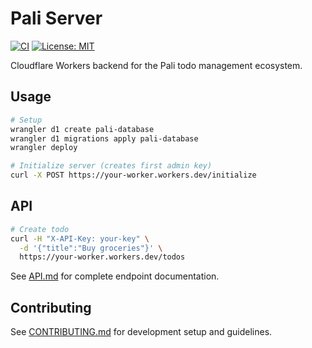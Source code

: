 # Pali Server

[![CI](https://github.com/pali-org/server/actions/workflows/ci.yml/badge.svg)](https://github.com/pali-org/server/actions/workflows/ci.yml)
[![License: MIT](https://img.shields.io/badge/License-MIT-yellow.svg)](https://opensource.org/licenses/MIT)

Cloudflare Workers backend for the Pali todo management ecosystem.

## Usage

```bash
# Setup
wrangler d1 create pali-database
wrangler d1 migrations apply pali-database
wrangler deploy

# Initialize server (creates first admin key)
curl -X POST https://your-worker.workers.dev/initialize
```

## API

```bash
# Create todo
curl -H "X-API-Key: your-key" \
  -d '{"title":"Buy groceries"}' \
  https://your-worker.workers.dev/todos
```

See [API.md](API.md) for complete endpoint documentation.

## Contributing

See [CONTRIBUTING.md](CONTRIBUTING.md) for development setup and guidelines.